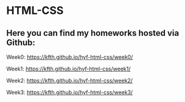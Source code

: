
<h1>HTML-CSS</h1>

<h2>Here you can find my homeworks hosted via Github:</h2>

Week0: https://kfth.github.io/hyf-html-css/week0/

Week1: https://kfth.github.io/hyf-html-css/week1/

Week2: https://kfth.github.io/hyf-html-css/week2/

Week3: https://kfth.github.io/hyf-html-css/week3/
